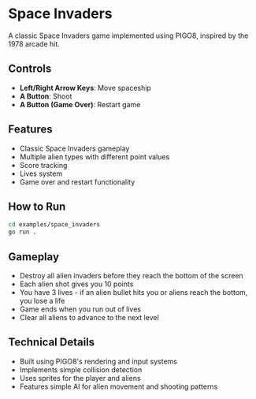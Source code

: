 # Space Invaders

A classic Space Invaders game implemented using PIGO8, inspired by the 1978 arcade hit.

## Controls

- **Left/Right Arrow Keys**: Move spaceship
- **A Button**: Shoot
- **A Button (Game Over)**: Restart game

## Features

- Classic Space Invaders gameplay
- Multiple alien types with different point values
- Score tracking
- Lives system
- Game over and restart functionality

## How to Run

```bash
cd examples/space_invaders
go run .
```

## Gameplay

- Destroy all alien invaders before they reach the bottom of the screen
- Each alien shot gives you 10 points
- You have 3 lives - if an alien bullet hits you or aliens reach the bottom, you lose a life
- Game ends when you run out of lives
- Clear all aliens to advance to the next level

## Technical Details

- Built using PIGO8's rendering and input systems
- Implements simple collision detection
- Uses sprites for the player and aliens
- Features simple AI for alien movement and shooting patterns
